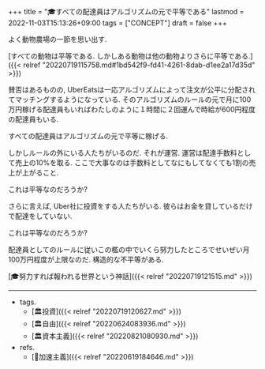 +++
title = "🎓すべての配達員はアルゴリズムの元で平等である"
lastmod = 2022-11-03T15:13:26+09:00
tags = ["CONCEPT"]
draft = false
+++

よく動物農場の一節を思い出す.

[すべての動物は平等である. しかしある動物は他の動物よりさらに平等である.]({{< relref "20220719115758.md#1bd542f9-fd41-4261-8dab-d1ee2a17d35d" >}})

賛否はあるものの, UberEatsは一応アルゴリズムによって注文が公平に分配されてマッチングするようになっている. そのアルゴリズムのルールの元で月に100万円稼げる配達員もいればわたしのように１時間に２回運んで時給が600円程度の配達員もいる.

すべての配達員はアルゴリズムの元で平等に稼げる.

しかしルールの外にいる人たちがいるのだ. それが運営. 運営は配達手数料として売上の10%を取る. ここで大事なのは手数料としてなにもしてなくても1割の売上が上がること.

これは平等なのだろうか?

さらに言えば, Uber社に投資をする人たちがいる. 彼らはお金を貸しているだけで配達をしていない.

これは平等なのだろうか?

配達員としてのルールに従いこの檻の中でいくら努力したところでせいぜい月100万円程度が上限なのだ. 構造的な不平等がある.

[🎓努力すれば報われる世界という神話]({{< relref "20220719121515.md" >}})

---

-   tags.
    -   [🏛投資]({{< relref "20220719120627.md" >}})
    -   [🏛自由]({{< relref "20220624083936.md" >}})
    -   [🏛資本主義]({{< relref "20220821080930.md" >}})
-   refs.
    -   [📝加速主義]({{< relref "20220619184646.md" >}})
